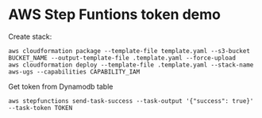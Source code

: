 # AWS Step Funtions token demo

Create stack:

```
aws cloudformation package --template-file template.yaml --s3-bucket BUCKET_NAME --output-template-file .template.yaml --force-upload
aws cloudformation deploy --template-file .template.yaml --stack-name aws-ugs --capabilities CAPABILITY_IAM
```

Get token from Dynamodb table

```
aws stepfunctions send-task-success --task-output '{"success": true}' --task-token TOKEN 
```
